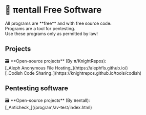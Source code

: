 <h1>💼 πentall Free Software</h1>
  All programs are **free** and with free source code. <br/>
  Programs are a tool for pentesting.<br/>
 Use these programs only as permitted by law!<br/>

<h2>Projects</h2>
🗃 **Open-source projects** (By π/KnightRepos):<br/>
    [_Aleph Anonymous File Hosting_](https://alephfls.github.io/)<br/>
    [_Codish Code Sharing_](https://knightrepos.github.io/tools/codish)<br/>
<h2>Pentesting software</h2>
🗃 **Open-source projects** (By πentall):<br/>
    [_Anticheck_](/program/av-test/index.html)
